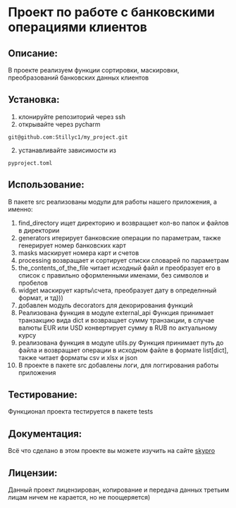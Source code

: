 # Проект по работе с банковскими операциями клиентов

## Описание: 
В проекте реализуем функции сортировки, маскировки, преобразований банковских данных клиентов

## Установка:
1. клонируйте репозиторий через ssh
2. открывайте через pycharm
```
git@github.com:Stillyc1/my_project.git
```
2. устанавливайте зависимости из 
```
pyproject.toml
```

## Использование:
В пакете src реализованы модули для работы нашего приложения, а именно: 
1. find_directory ищет директорию и возвращает кол-во папок и файлов в директории
2. generators итерирует банковские операции по параметрам, также генерирует номер банковских карт
3. masks маскирует номера карт и счетов
4. processing возвращает и сортирует списки словарей по параметрам
5. the_contents_of_the_file читает исходный файл и преобразует его
    в список с правильно оформленными именами, без символов и пробелов
6. widget маскирует карты\счета, преобразует дату в определнный формат, и тд)))
7. добавлен модуль decorators для декорирования функций
8. Реализована функция в модуле external_api Функция принимает транзакцию вида dict и возвращает сумму транзакции,
    в случае валюты EUR или USD конвертирует сумму в RUB по актуальному курсу
9. реализована функция в модуле utils.py Функция принимает путь до файла и возвращает операции в исходном файле
    в формате list[dict], также читает форматы csv и xlsx и json
10. В проекте в пакете src добавлены логи, для логгирования работы приложения

## Тестирование:
Функционал проекта тестируется в пакете tests

## Документация: 
Всё что сделано в этом проекте вы можете изучить на сайте [skypro](www.skypro.ru)

## Лицензии: 
Данный проект лицензирован, копирование и передача данных третьим лицам ничем не карается, но не поощеряется)

